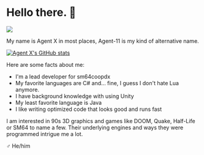 # Hello there. 👋
![](https://c.tenor.com/WuOwfnsLcfYAAAAC/star-wars-obi-wan-kenobi.gif)

My name is Agent X in most places, Agent-11 is my kind of alternative name.

[![Agent X's GitHub stats](https://github-readme-stats.vercel.app/api?username=AgentXLP)](https://github.com/anuraghazra/github-readme-stats)

Here are some facts about me:

- I'm a lead developer for sm64coopdx
- My favorite languages are C# and... fine, I guess I don't hate Lua anymore.
- I have background knowledge with using Unity
- My least favorite language is Java
- I like writing optimized code that looks good and runs fast

I am interested in 90s 3D graphics and games like DOOM, Quake, Half-Life or SM64 to name a few. Their underlying engines and ways they were programmed intrigue me a lot.

♂ He/him
